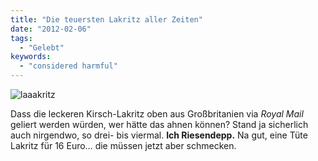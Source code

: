 ```yaml
---
title: "Die teuersten Lakritz aller Zeiten"
date: "2012-02-06"
tags:
  - "Gelebt"
keywords:
  - "considered harmful"
---
```


![](/images/codecandies/laaakritz.jpg "laaakritz")

Dass die leckeren Kirsch-Lakritz oben aus Großbritanien via _Royal Mail_ geliert werden würden, wer hätte das ahnen können? Stand ja sicherlich auch nirgendwo, so drei- bis viermal. **Ich Riesendepp.** Na gut, eine Tüte Lakritz für 16 Euro… die müssen jetzt aber schmecken.
